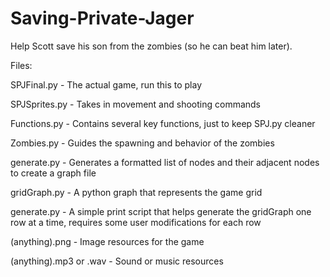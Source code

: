 # Saving-Private-Jager

Help Scott save his son from the zombies (so he can beat him later).

Files:

SPJFinal.py - The actual game, run this to play

SPJSprites.py - Takes in movement and shooting commands

Functions.py - Contains several key functions, just to keep SPJ.py cleaner

Zombies.py - Guides the spawning and behavior of the zombies

generate.py - Generates a formatted list of nodes and their adjacent nodes to create a graph file

gridGraph.py - A python graph that represents the game grid

generate.py - A simple print script that helps generate the gridGraph one row at a time, requires some user modifications for each row

(anything).png - Image resources for the game

(anything).mp3 or .wav - Sound or music resources
